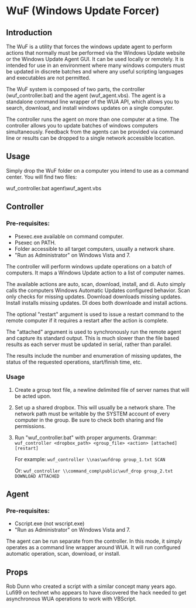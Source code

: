 # WuF (Windows Update Forcer)

## Introduction

The WuF is a utility that forces the windows update agent to perform actions that normally must be performed via the Windows Update website or the Windows Update Agent GUI. It can be used locally or remotely. It is intended for use in an environment where many windows computers must be updated in discrete batches and where any useful scripting languages and executables are not permitted.

The WuF system is composed of two parts, the controller (wuf_controller.bat) and the agent (wuf_agent.vbs). The agent is a standalone command line wrapper of the WUA API, which allows you to search, download, and install windows updates on a single computer.

The controller runs the agent on more than one computer at a time. The controller allows you to update batches of windows computers simultaneously. Feedback from the agents can be provided via command line or results can be dropped to a single network accessible location.

## Usage
Simply drop the WuF folder on a computer you intend to use as a command center. You will find two files:

wuf_controller.bat
agent\wuf_agent.vbs

## Controller

### Pre-requisites:
- Psexec.exe available on command computer.
- Psexec on PATH.
- Folder accessible to all target computers, usually a network share.
- "Run as Administrator" on Windows Vista and 7.

The controller will perform windows update operations on a batch of computers. It maps a Windows Update action to a list of computer names. 

The available actions are auto, scan, download, install, and di. Auto simply calls the computers Windows Automatic Updates configured behavior. Scan only checks for missing updates. Download downloads missing updates. Install installs missing updates. DI does both downloade and install actions. 

The optional "restart" argument is used to issue a restart command to the remote computer if it requires a restart after the action is complete.

The "attached" argument is used to synchronously run the remote agent and capture its standard output. This is much slower than the file based results as each server must be updated in serial, rather than parallel.


The results include the number and enumeration of missing updates, the status of the requested operations, start/finish time, etc.

### Usage
1. Create a group text file, a newline delimited file of server names that will be acted upon.
2. Set up a shared dropbox. This will usually be a network share. The network path must be writable by the SYSTEM account of every computer in the group. Be sure to check both sharing and file permissions.
3. Run "wuf_controller.bat" with proper arguments.
	Grammar: `wuf_controller <dropbox_path> <group_file> <action> [attached] [restart]`
	
	For example: `wuf_controller \\nas\wufdrop group_1.txt SCAN`
	
	Or: `wuf_controller \\command_comp\public\wuf_drop group_2.txt DOWNLOAD ATTACHED`

## Agent

### Pre-requisites:
- Cscript.exe (not wscript.exe)
- "Run as Administrator" on Windows Vista and 7.

The agent can be run separate from the controller. In this mode, it simply operates as a command line wrapper around WUA. It will run configured automatic operation, scan, download, or install.

## Props
Rob Dunn who created a script with a similar concept many years ago.
Lufi99 on technet who appears to have discovered the hack needed to get asynchronous WUA operations to work with VBScript.